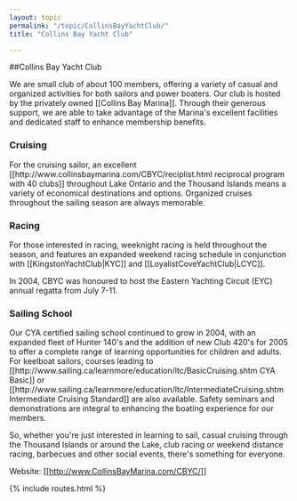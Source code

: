 ```yaml
---
layout: topic
permalink: "/topic/CollinsBayYachtClub/"
title: "Collins Bay Yacht Club"

---
```


##Collins Bay Yacht Club

We are small club of about 100 members, offering a variety of casual and organized activities for both sailors and power boaters. Our club is hosted by the privately owned [[Collins Bay Marina]]. Through their generous support, we are able to take advantage of the Marina's excellent facilities and dedicated staff to enhance membership benefits.

<h3>Cruising</h3>
For the cruising sailor, an excellent [[http://www.collinsbaymarina.com/CBYC/reciplist.html reciprocal program with 40 clubs]] throughout Lake Ontario and the Thousand Islands means a variety of economical destinations and options. Organized cruises throughout the sailing season are always memorable.

<h3>Racing</h3>
For those interested in racing, weeknight racing is held throughout the season, and features an expanded weekend racing schedule in conjunction with [[KingstonYachtClub|KYC]] and [[LoyalistCoveYachtClub|LCYC]].

In 2004, CBYC was honoured to host the Eastern Yachting Circuit (EYC) annual regatta from July 7-11.

<h3>Sailing School</h3>
Our CYA certified sailing school continued to grow in 2004, with an expanded fleet of Hunter 140's and the addition of new Club 420's for 2005 to offer a complete range of learning opportunities for children and adults.  For keelboat sailors, courses leading to [[http://www.sailing.ca/learnmore/education/ltc/BasicCruising.shtm CYA Basic]] or [[http://www.sailing.ca/learnmore/education/ltc/IntermediateCruising.shtm Intermediate Cruising Standard]] are also available. Safety seminars and demonstrations are integral to enhancing the boating experience for our members.

So, whether you're just interested in learning to sail, casual cruising through the Thousand Islands or around the Lake, club racing or weekend distance racing, barbecues and other social events, there's something for everyone.

Website: [[http://www.CollinsBayMarina.com/CBYC/]]

{% include routes.html %}
